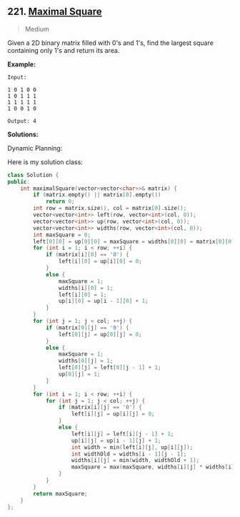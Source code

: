 ## 221. [Maximal Square](https://leetcode.com/problems/maximal-square/)

> Medium

Given a 2D binary matrix filled with 0's and 1's, find the largest square containing only 1's and return its area.

**Example:**

```
Input: 

1 0 1 0 0
1 0 1 1 1
1 1 1 1 1
1 0 0 1 0

Output: 4
```



**Solutions:**

Dynamic Planning:

Here is my solution class:

```c++
class Solution {
public:
	int maximalSquare(vector<vector<char>>& matrix) {
		if (matrix.empty() || matrix[0].empty())
			return 0;
		int row = matrix.size(), col = matrix[0].size();
		vector<vector<int>> left(row, vector<int>(col, 0));
		vector<vector<int>> up(row, vector<int>(col, 0));
		vector<vector<int>> widths(row, vector<int>(col, 0));
		int maxSquare = 0;
		left[0][0] = up[0][0] = maxSquare = widths[0][0] = matrix[0][0] - '0';
		for (int i = 1; i < row; ++i) {
			if (matrix[i][0] == '0') {
				left[i][0] = up[i][0] = 0;
			}
			else {
				maxSquare = 1;
				widths[i][0] = 1;
				left[i][0] = 1;
				up[i][0] = up[i - 1][0] + 1;
			}
		}
		for (int j = 1; j < col; ++j) {
			if (matrix[0][j] == '0') {
				left[0][j] = up[0][j] = 0;
			}
			else {
				maxSquare = 1;
				widths[0][j] = 1;
				left[0][j] = left[0][j - 1] + 1;
				up[0][j] = 1;
			}
		}
		for (int i = 1; i < row; ++i) {
			for (int j = 1; j < col; ++j) {
				if (matrix[i][j] == '0') {
					left[i][j] = up[i][j] = 0;
				}
				else {
					left[i][j] = left[i][j - 1] + 1;
					up[i][j] = up[i - 1][j] + 1;
					int width = min(left[i][j], up[i][j]);
					int widthOld = widths[i - 1][j - 1];
					widths[i][j] = min(width, widthOld + 1);
					maxSquare = max(maxSquare, widths[i][j] * widths[i][j]);
				}
			}
		}
		return maxSquare;
	}
};
```

